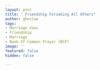 ```yaml
---
layout: post
title: " Friendship Forsaking All Others"
author: gheslop
tags:
- Marriage Vows
- Friendship
- Marriage
- Book Of Common Prayer (BCP)
image: ''
featured: false
hidden: false

---
```

